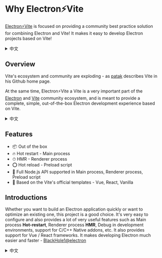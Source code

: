 # Why Electron⚡️Vite

[Electron⚡️Vite](https://github.com/electron-vite) is focused on providing a community best practice solution for combining Electron and Vite! It makes it easy to develop Electron projects based on Vite!

<details>
  <summary>
  中文
  </summary>
<a href="https://github.com/electron-vite">Electron⚡️Vite</a> 致力于提供 Electron 与 Vite 结合的最佳社区实践方案！它使得基于 Vite 开发的 Electron 工程变得十分简单！
</details>

## Overview

Vite's ecosystem and community are exploding - as [patak](https://github.com/patak-dev) describes Vite in his Github home page.

At the same time, Electron⚡️Vite a Vite is a very important part of the [Electron](https://www.electronjs.org/) and [Vite](https://vitejs.dev/) community ecosystem, and is meant to provide a complete, simple, out-of-the-box Electron development experience based on Vite.

<details>
  <summary>
  中文
  </summary>
Vite 的生态系统和社区正在爆炸式增长 - 正如 <a href="https://github.com/patak-dev">patak</a> 在他的 Github 首页中自我介绍中这样阐述 Vite。

与此同时，Electron⚡️Vite 作为 Electron 与 Vite 社区生态系统非常重要的一部分，旨指基于 Vite 提供完整、简单、开箱即用的 Electron 开发体验。
</details>

## Features

- 📦 Out of the box
- 🔥 Hot restart - Main process
- ⏱ HMR - Renderer process
- ⭕️ Hot reload - Preload script
- 💪 Full Node.js API supported in Main process, Renderer process, Preload script
- 🎯 Based on the Vite's official templates - Vue, React, Vanilla

## Introductions

Whether you want to build an Electron application quickly or want to optimize an existing one, this project is a good choice. It's very easy to configure and also provides a lot of very useful features such as Main process **Hot-restart**, Renderer process **HMR**, Debug in development environments, support for C/C++ Native addons, etc. It also provides support for Vue / React frameworks. It makes developing Electron much easier and faster - [BlackHole1@electron](https://github.com/BlackHole1)

<details>
  <summary>
  中文
  </summary>
  无论你是想快速构建一个 Electron 应用还是想优化现有的 Electron 应用，这个项目都是一个不错的选择。它的配置非常简单，同时也提供了很多非常有用的功能，比如：主进程和渲染进程的热重载、开发环境下的 Debug、支持 C/C++ Native addons 等等。以及还提供了 Vue / React 框架的支持。它使得开发 Electron 变的更加容易和快速 - <a href="https://github.com/BlackHole1">BlackHole1@electron</a>
</details>
